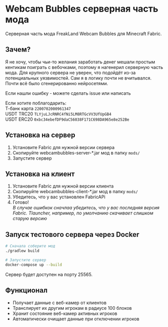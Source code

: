 # Webcam Bubbles серверная часть мода

Серверная часть мода FreakLand Webcam Bubbles для Minecraft Fabric.

## Зачем?

Я не хочу, чтобы чьи-то желания заработать денег мешали простым кентикам поиграть с вебочками, поэтому я нагенерил серверную часть мода. Для крупного сервера не уверен, что подойдёт из-за потенциальных уязвимостей. Сам я в логику почти не вчитывался. Почти всё было сгенерированно нейросетями. 

Если нашли ошибку - можете сделать issue или написать 

Если хотите поблагодарить:   
Т-банк карта `2200702000961347`   
USDT TRC20 `TLYjuLJcRNRC4fNi5LM8RTGcVV3UfUpGB4`   
USDT ERC20 `0xbc34ebefDF9daC56038F171C698DA965e8e252Be`   

## Установка на сервер

1. Установите Fabric для нужной версии сервера
2. Скопируйте webcambubbles-server-*.jar мод в папку `mods/`
4. Запустите сервер

## Установка на клиент

1. Установите Fabric для нужной версии клиента 
2. Скопируйте webcambubbles-client-*.jar мод в папку `mods/`
3. Убедитесь, что у вас установлен FabricAPi
4. Готово!   
*В случае ошибкок сначлаа убедитесь, что у вас последняя версия Fabric. Tlauncher, например, по умолчанию скачивает слишком старую версию*

##  Запуск тестового сервера через Docker

```bash
# Сначала соберите мод
./gradlew build

# Запустите сервер
docker-compose up --build
```

Сервер будет доступен на порту 25565.

## Функционал

- Получает данные с веб-камер от клиентов
- Транслирует их другим игрокам в радиусе 100 блоков
- Хранит состояние веб-камер активных игроков
- Автоматически очищает данные при отключении игроков
